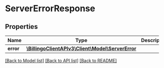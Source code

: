 # ServerErrorResponse

## Properties
Name | Type | Description | Notes
------------ | ------------- | ------------- | -------------
**error** | [**\BillingoClientAPIv3\Client\Model\ServerError**](ServerError.md) |  | [optional] 

[[Back to Model list]](../../README.md#documentation-for-models) [[Back to API list]](../../README.md#documentation-for-api-endpoints) [[Back to README]](../../README.md)

